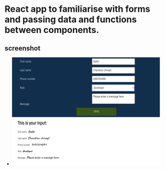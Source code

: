 # React app to familiarise with forms and passing data and functions between components.

## screenshot

- ![screenshot of app](screenshot.png)
